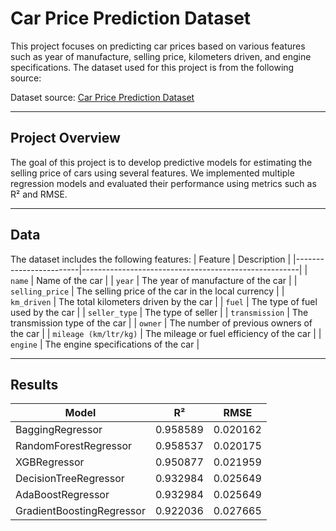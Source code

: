 # Car Price Prediction Dataset

This project focuses on predicting car prices based on various features such as year of manufacture, selling price, kilometers driven, and engine specifications. The dataset used for this project is from the following source:

Dataset source: [Car Price Prediction Dataset](https://www.kaggle.com/datasets/sukhmandeepsinghbrar/car-price-prediction-dataset)

---

## Project Overview

The goal of this project is to develop predictive models for estimating the selling price of cars using several features. We implemented multiple regression models and evaluated their performance using metrics such as R² and RMSE.

---

## Data

The dataset includes the following features:
| Feature                | Description                                          |
|------------------------|------------------------------------------------------|
| `name`                 | Name of the car                                      |
| `year`                 | The year of manufacture of the car                   |
| `selling_price`        | The selling price of the car in the local currency   |
| `km_driven`            | The total kilometers driven by the car               |
| `fuel`                 | The type of fuel used by the car                     |
| `seller_type`          | The type of seller                                   |
| `transmission`         | The transmission type of the car                     |
| `owner`                | The number of previous owners of the car             |
| `mileage (km/ltr/kg)`  | The mileage or fuel efficiency of the car            |
| `engine`               | The engine specifications of the car                 |

---

## Results

| Model                       | R²        | RMSE      |
|-----------------------------|-----------|-----------|
| BaggingRegressor            | 0.958589  | 0.020162  |
| RandomForestRegressor       | 0.958537  | 0.020175  |
| XGBRegressor                | 0.950877  | 0.021959  |
| DecisionTreeRegressor       | 0.932984  | 0.025649  |
| AdaBoostRegressor           | 0.932984  | 0.025649  |
| GradientBoostingRegressor   | 0.922036  | 0.027665  |